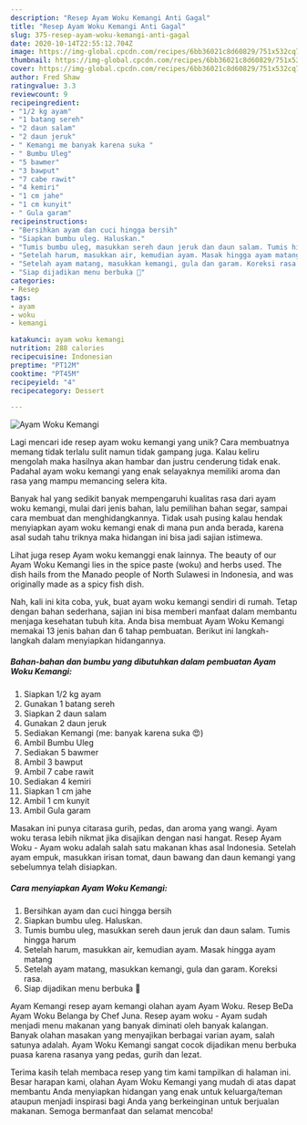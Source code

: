 ```yaml
---
description: "Resep Ayam Woku Kemangi Anti Gagal"
title: "Resep Ayam Woku Kemangi Anti Gagal"
slug: 375-resep-ayam-woku-kemangi-anti-gagal
date: 2020-10-14T22:55:12.704Z
image: https://img-global.cpcdn.com/recipes/6bb36021c8d60829/751x532cq70/ayam-woku-kemangi-foto-resep-utama.jpg
thumbnail: https://img-global.cpcdn.com/recipes/6bb36021c8d60829/751x532cq70/ayam-woku-kemangi-foto-resep-utama.jpg
cover: https://img-global.cpcdn.com/recipes/6bb36021c8d60829/751x532cq70/ayam-woku-kemangi-foto-resep-utama.jpg
author: Fred Shaw
ratingvalue: 3.3
reviewcount: 9
recipeingredient:
- "1/2 kg ayam"
- "1 batang sereh"
- "2 daun salam"
- "2 daun jeruk"
- " Kemangi me banyak karena suka "
- " Bumbu Uleg"
- "5 bawmer"
- "3 bawput"
- "7 cabe rawit"
- "4 kemiri"
- "1 cm jahe"
- "1 cm kunyit"
- " Gula garam"
recipeinstructions:
- "Bersihkan ayam dan cuci hingga bersih"
- "Siapkan bumbu uleg. Haluskan."
- "Tumis bumbu uleg, masukkan sereh daun jeruk dan daun salam. Tumis hingga harum"
- "Setelah harum, masukkan air, kemudian ayam. Masak hingga ayam matang"
- "Setelah ayam matang, masukkan kemangi, gula dan garam. Koreksi rasa."
- "Siap dijadikan menu berbuka 🤗"
categories:
- Resep
tags:
- ayam
- woku
- kemangi

katakunci: ayam woku kemangi 
nutrition: 288 calories
recipecuisine: Indonesian
preptime: "PT12M"
cooktime: "PT45M"
recipeyield: "4"
recipecategory: Dessert

---
```



![Ayam Woku Kemangi](https://img-global.cpcdn.com/recipes/6bb36021c8d60829/751x532cq70/ayam-woku-kemangi-foto-resep-utama.jpg)

Lagi mencari ide resep ayam woku kemangi yang unik? Cara membuatnya memang tidak terlalu sulit namun tidak gampang juga. Kalau keliru mengolah maka hasilnya akan hambar dan justru cenderung tidak enak. Padahal ayam woku kemangi yang enak selayaknya memiliki aroma dan rasa yang mampu memancing selera kita.

Banyak hal yang sedikit banyak mempengaruhi kualitas rasa dari ayam woku kemangi, mulai dari jenis bahan, lalu pemilihan bahan segar, sampai cara membuat dan menghidangkannya. Tidak usah pusing kalau hendak menyiapkan ayam woku kemangi enak di mana pun anda berada, karena asal sudah tahu triknya maka hidangan ini bisa jadi sajian istimewa.

Lihat juga resep Ayam woku kemanggi enak lainnya. The beauty of our Ayam Woku Kemangi lies in the spice paste (woku) and herbs used. The dish hails from the Manado people of North Sulawesi in Indonesia, and was originally made as a spicy fish dish.


Nah, kali ini kita coba, yuk, buat ayam woku kemangi sendiri di rumah. Tetap dengan bahan sederhana, sajian ini bisa memberi manfaat dalam membantu menjaga kesehatan tubuh kita. Anda bisa membuat Ayam Woku Kemangi memakai 13 jenis bahan dan 6 tahap pembuatan. Berikut ini langkah-langkah dalam menyiapkan hidangannya.

<!--inarticleads1-->

##### Bahan-bahan dan bumbu yang dibutuhkan dalam pembuatan Ayam Woku Kemangi:

1. Siapkan 1/2 kg ayam
1. Gunakan 1 batang sereh
1. Siapkan 2 daun salam
1. Gunakan 2 daun jeruk
1. Sediakan  Kemangi (me: banyak karena suka 😍)
1. Ambil  Bumbu Uleg
1. Sediakan 5 bawmer
1. Ambil 3 bawput
1. Ambil 7 cabe rawit
1. Sediakan 4 kemiri
1. Siapkan 1 cm jahe
1. Ambil 1 cm kunyit
1. Ambil  Gula garam


Masakan ini punya citarasa gurih, pedas, dan aroma yang wangi. Ayam woku terasa lebih nikmat jika disajikan dengan nasi hangat. Resep Ayam Woku - Ayam woku adalah salah satu makanan khas asal Indonesia. Setelah ayam empuk, masukkan irisan tomat, daun bawang dan daun kemangi yang sebelumnya telah disiapkan. 

<!--inarticleads2-->

##### Cara menyiapkan Ayam Woku Kemangi:

1. Bersihkan ayam dan cuci hingga bersih
1. Siapkan bumbu uleg. Haluskan.
1. Tumis bumbu uleg, masukkan sereh daun jeruk dan daun salam. Tumis hingga harum
1. Setelah harum, masukkan air, kemudian ayam. Masak hingga ayam matang
1. Setelah ayam matang, masukkan kemangi, gula dan garam. Koreksi rasa.
1. Siap dijadikan menu berbuka 🤗


Ayam Kemangi resep ayam kemangi olahan ayam Ayam Woku. Resep BeDa Ayam Woku Belanga by Chef Juna. Resep ayam woku - Ayam sudah menjadi menu makanan yang banyak diminati oleh banyak kalangan. Banyak olahan masakan yang menyajikan berbagai varian ayam, salah satunya adalah. Ayam Woku Kemangi sangat cocok dijadikan menu berbuka puasa karena rasanya yang pedas, gurih dan lezat. 

Terima kasih telah membaca resep yang tim kami tampilkan di halaman ini. Besar harapan kami, olahan Ayam Woku Kemangi yang mudah di atas dapat membantu Anda menyiapkan hidangan yang enak untuk keluarga/teman ataupun menjadi inspirasi bagi Anda yang berkeinginan untuk berjualan makanan. Semoga bermanfaat dan selamat mencoba!
